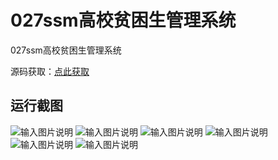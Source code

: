 # 027ssm高校贫困生管理系统
027ssm高校贫困生管理系统



源码获取：[点此获取](http://www.shuyue.fun/index.php?type=productinfo&id=128)

## 运行截图

![输入图片说明](https://images.gitee.com/uploads/images/2021/0316/173040_8a22861a_863230.png "屏幕截图.png")
![输入图片说明](https://images.gitee.com/uploads/images/2021/0316/173129_89fbc364_863230.png "屏幕截图.png")
![输入图片说明](https://images.gitee.com/uploads/images/2021/0316/173143_84d81788_863230.png "屏幕截图.png")
![输入图片说明](https://images.gitee.com/uploads/images/2021/0316/173155_a1f61883_863230.png "屏幕截图.png")
![输入图片说明](https://images.gitee.com/uploads/images/2021/0316/173204_20a0f906_863230.png "屏幕截图.png")
![输入图片说明](https://images.gitee.com/uploads/images/2021/0316/173215_0e958625_863230.png "屏幕截图.png")

